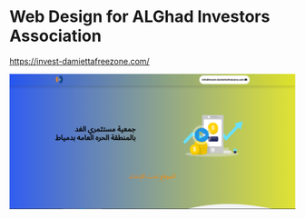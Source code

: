 # Web Design for ALGhad Investors Association
https://invest-damiettafreezone.com/

![alt text](images/Screenshot.png "Title Text")
